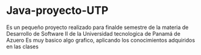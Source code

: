 # Java-proyecto-UTP
Es un pequeño proyecto realizado para finalde semestre de la materia de Desarrollo de Software II
de la Universidad tecnologica de Panamá de Azuero 
Es muy basico algo grafico, aplicando los conocimientos adquiridos en las clases
